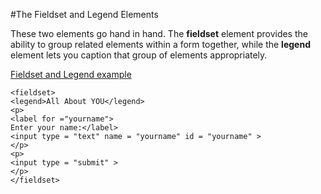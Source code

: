 #The Fieldset and Legend Elements

These two elements go hand in hand. The **fieldset** element provides the ability to group related elements within a form together,
while the **legend** element lets you caption that group of elements appropriately.

<a href="archives/Class Htmls/form20.htm" target = "_blank">Fieldset and Legend example</a>

~~~
<fieldset>
<legend>All About YOU</legend>
<p>
<label for ="yourname">
Enter your name:</label>
<input type = "text" name = "yourname" id = "yourname" >
</p>
<p>
<input type = "submit" >
</p>
</fieldset>
~~~

